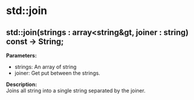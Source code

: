 # std::join

## std::join(strings : array&lt;string&gt, joiner : string) const -> String;

**Parameters:**  
* strings: An array of string
* joiner: Get put between the strings.
 
**Description:**  
Joins all string into a single string separated by the joiner.